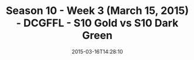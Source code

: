 ---
title: Season 10 - Week 3 (March 15, 2015) - DCGFFL - S10 Gold vs S10 Dark Green
teams-score:
- team: _teams/s10-gold.md
  score: 34
- team: _teams/s10-dark-green.md
  score: 19
mvp: John C. (Gold); Peter P. (Dark Green)
game-ball: N/A
season: 10
week:
date: '2015-03-16T14:28:10'
pageid: season-10-week-three-4427-vs-4421
---